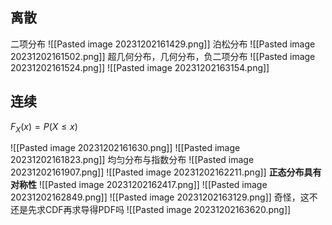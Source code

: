 ## 离散
二项分布
![[Pasted image 20231202161429.png]]
泊松分布
![[Pasted image 20231202161502.png]]
超几何分布，几何分布，负二项分布
![[Pasted image 20231202161524.png]]
![[Pasted image 20231202163154.png]]
## 连续
$F_X(x) = P(X \leq x)$

![[Pasted image 20231202161630.png]]
![[Pasted image 20231202161823.png]]
均匀分布与指数分布
![[Pasted image 20231202161907.png]]
![[Pasted image 20231202162211.png]]
**正态分布具有对称性**
![[Pasted image 20231202162417.png]]
![[Pasted image 20231202162849.png]]
![[Pasted image 20231202163129.png]]
奇怪，这不还是先求CDF再求导得PDF吗
![[Pasted image 20231202163620.png]]
